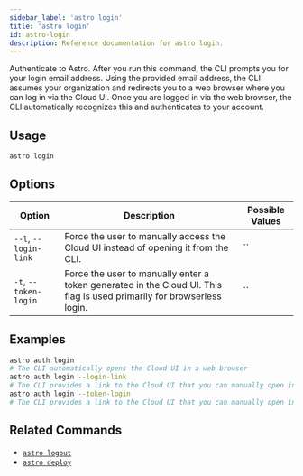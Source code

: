 ```yaml
---
sidebar_label: 'astro login'
title: 'astro login'
id: astro-login
description: Reference documentation for astro login.
---
```


Authenticate to Astro. After you run this command, the CLI prompts you for your login email address. Using the provided email address, the CLI assumes your organization and redirects you to a web browser where you can log in via the Cloud UI. Once you are logged in via the web browser, the CLI automatically recognizes this and authenticates to your account.

## Usage

```sh
astro login
```

## Options

| Option              | Description                                                                                   | Possible Values                                 |
| ------------------- | --------------------------------------------------------------------------------------------- | ----------------------------------------------- |
| `--l`, `--login-link` | Force the user to manually access the Cloud UI instead of opening it from the CLI.           | ``|
| `-t`, `--token-login` | Force the user to manually enter a token generated in the Cloud UI. This flag is used primarily for browserless login.                                        | ``    |

## Examples

```sh
astro auth login
# The CLI automatically opens the Cloud UI in a web browser
astro auth login --login-link
# The CLI provides a link to the Cloud UI that you can manually open in a web browser. You can
astro auth login --token-login
# The CLI provides a link to the Cloud UI that you can manually open in a web browser. You then copy a generated token from the UI and enter it in the CLI. For a browserless login, you can open the link and copy the token on a separate machine from the one running the Astro CLI.
```


## Related Commands

- [`astro logout`](cli/astro-logout.md)
- [`astro deploy`](cli/astro-deploy.md)
